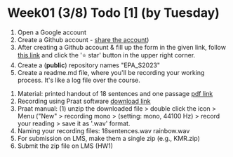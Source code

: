 # Week01 (3/8) Todo [1] (by Tuesday)

1. Open a Google account
2. Create a Github account - [share the account](https://github.com/MK316/Spring2023/discussions/2))
3. After creating a Github account & fill up the form in the given link, follow [this link](https://github.com/MK316/Spring2023/tree/main/EPA) and click the '⭐ star' button in the upper right corner.
4. Create a (**public**) repository names "EPA_S2023" 
5. Create a readme.md file, where you'll be recording your working process. It's like a log file over the course. 

<Recording for pronunciation diagnosis>
  
1. Material: printed handout of 18 sentences and one passage [pdf link](https://github.com/MK316/Spring2023/blob/main/Engpro/data/recording_material_engpro.pdf)
2. Recording using Praat software [download link](https://www.fon.hum.uva.nl/praat/download_win.html)
3. Praat manual: (1) unzip the downloaded file > double click the icon > Menu ("New" > recording mono > (setting: mono, 44100 Hz) > record your reading > save it as '.wav' format. 
4. Naming your recording files: 
  18sentences.wav 
  rainbow.wav  
5. For submission on LMS, make them a single zip (e.g., KMR.zip)
6. Submit the zip file on LMS (HW1)
